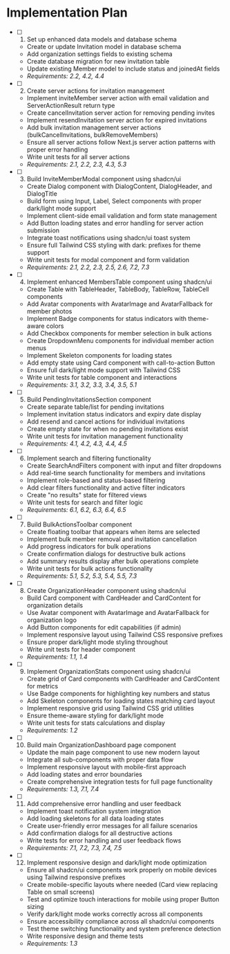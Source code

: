 # Implementation Plan

- [ ] 1. Set up enhanced data models and database schema
  - Create or update Invitation model in database schema
  - Add organization settings fields to existing schema
  - Create database migration for new invitation table
  - Update existing Member model to include status and joinedAt fields
  - _Requirements: 2.2, 4.2, 4.4_

- [ ] 2. Create server actions for invitation management
  - Implement inviteMember server action with email validation and ServerActionResult return type
  - Create cancelInvitation server action for removing pending invites
  - Implement resendInvitation server action for expired invitations
  - Add bulk invitation management server actions (bulkCancelInvitations, bulkRemoveMembers)
  - Ensure all server actions follow Next.js server action patterns with proper error handling
  - Write unit tests for all server actions
  - _Requirements: 2.1, 2.2, 2.3, 4.3, 5.3_

- [ ] 3. Build InviteMemberModal component using shadcn/ui
  - Create Dialog component with DialogContent, DialogHeader, and DialogTitle
  - Build form using Input, Label, Select components with proper dark/light mode support
  - Implement client-side email validation and form state management
  - Add Button loading states and error handling for server action submission
  - Integrate toast notifications using shadcn/ui toast system
  - Ensure full Tailwind CSS styling with dark: prefixes for theme support
  - Write unit tests for modal component and form validation
  - _Requirements: 2.1, 2.2, 2.3, 2.5, 2.6, 7.2, 7.3_

- [ ] 4. Implement enhanced MembersTable component using shadcn/ui
  - Create Table with TableHeader, TableBody, TableRow, TableCell components
  - Add Avatar components with AvatarImage and AvatarFallback for member photos
  - Implement Badge components for status indicators with theme-aware colors
  - Add Checkbox components for member selection in bulk actions
  - Create DropdownMenu components for individual member action menus
  - Implement Skeleton components for loading states
  - Add empty state using Card component with call-to-action Button
  - Ensure full dark/light mode support with Tailwind CSS
  - Write unit tests for table component and interactions
  - _Requirements: 3.1, 3.2, 3.3, 3.4, 3.5, 5.1_

- [ ] 5. Build PendingInvitationsSection component
  - Create separate table/list for pending invitations
  - Implement invitation status indicators and expiry date display
  - Add resend and cancel actions for individual invitations
  - Create empty state for when no pending invitations exist
  - Write unit tests for invitation management functionality
  - _Requirements: 4.1, 4.2, 4.3, 4.4, 4.5_

- [ ] 6. Implement search and filtering functionality
  - Create SearchAndFilters component with input and filter dropdowns
  - Add real-time search functionality for members and invitations
  - Implement role-based and status-based filtering
  - Add clear filters functionality and active filter indicators
  - Create "no results" state for filtered views
  - Write unit tests for search and filter logic
  - _Requirements: 6.1, 6.2, 6.3, 6.4, 6.5_

- [ ] 7. Build BulkActionsToolbar component
  - Create floating toolbar that appears when items are selected
  - Implement bulk member removal and invitation cancellation
  - Add progress indicators for bulk operations
  - Create confirmation dialogs for destructive bulk actions
  - Add summary results display after bulk operations complete
  - Write unit tests for bulk actions functionality
  - _Requirements: 5.1, 5.2, 5.3, 5.4, 5.5, 7.3_

- [ ] 8. Create OrganizationHeader component using shadcn/ui
  - Build Card component with CardHeader and CardContent for organization details
  - Use Avatar component with AvatarImage and AvatarFallback for organization logo
  - Add Button components for edit capabilities (if admin)
  - Implement responsive layout using Tailwind CSS responsive prefixes
  - Ensure proper dark/light mode styling throughout
  - Write unit tests for header component
  - _Requirements: 1.1, 1.4_

- [ ] 9. Implement OrganizationStats component using shadcn/ui
  - Create grid of Card components with CardHeader and CardContent for metrics
  - Use Badge components for highlighting key numbers and status
  - Add Skeleton components for loading states matching card layout
  - Implement responsive grid using Tailwind CSS grid utilities
  - Ensure theme-aware styling for dark/light mode
  - Write unit tests for stats calculations and display
  - _Requirements: 1.2_

- [ ] 10. Build main OrganizationDashboard page component
  - Update the main page component to use new modern layout
  - Integrate all sub-components with proper data flow
  - Implement responsive layout with mobile-first approach
  - Add loading states and error boundaries
  - Create comprehensive integration tests for full page functionality
  - _Requirements: 1.3, 7.1, 7.4_

- [ ] 11. Add comprehensive error handling and user feedback
  - Implement toast notification system integration
  - Add loading skeletons for all data loading states
  - Create user-friendly error messages for all failure scenarios
  - Add confirmation dialogs for all destructive actions
  - Write tests for error handling and user feedback flows
  - _Requirements: 7.1, 7.2, 7.3, 7.4, 7.5_

- [ ] 12. Implement responsive design and dark/light mode optimization
  - Ensure all shadcn/ui components work properly on mobile devices using Tailwind responsive prefixes
  - Create mobile-specific layouts where needed (Card view replacing Table on small screens)
  - Test and optimize touch interactions for mobile using proper Button sizing
  - Verify dark/light mode works correctly across all components
  - Ensure accessibility compliance across all shadcn/ui components
  - Test theme switching functionality and system preference detection
  - Write responsive design and theme tests
  - _Requirements: 1.3_
